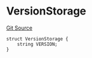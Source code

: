 # VersionStorage
[Git Source](https://github.com/thrackle-io/tron/blob/764000f27aa19925e60dae8d757a097eec620706/src/protocol/diamond/VersionFacetLib.sol)


```solidity
struct VersionStorage {
    string VERSION;
}
```

